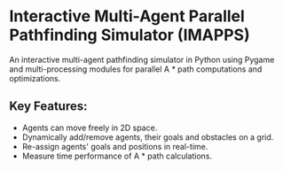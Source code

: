 # Interactive Multi-Agent Parallel Pathfinding Simulator (IMAPPS)
An interactive multi-agent pathfinding simulator in Python using Pygame and multi-processing modules for parallel A * path computations and optimizations. 

## Key Features:
- Agents can move freely in 2D space.
- Dynamically add/remove agents, their goals and obstacles on a grid.
- Re-assign agents' goals and positions in real-time.
- Measure time performance of A * path calculations.
